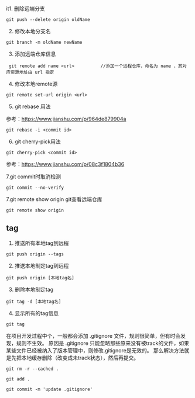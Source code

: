 it1. 删除远端分支

```
git push --delete origin oldName
```

2. 修改本地分支名

```
git branch -m oldName newName
```

3. 添加远端仓库信息

```
 git remote add name <url>          //添加一个远程仓库，命名为 name ，其对应资源地址由 url 指定
```

4. 修改本地remote源

```
git remote set-url origin <url>
```

5. git rebase 用法

参考：https://www.jianshu.com/p/964de879904a

```
git rebase -i <commit id>
```



6. git cherry-pick用法

```
git cherry-pick <commit id>
```



参考：https://www.jianshu.com/p/08c3f1804b36



7.git commit时取消检测

```
git commit --no-verify
```

7.git remote show origin git查看远端仓库

```
git remote show origin
```

## tag

1. 推送所有本地tag到远程

```
git push origin --tags
```

2. 推送本地制定tag到远程

```
git push origin [本地tag名] 
```

3. 删除本地制定tag

```
git tag -d [本地tag名] 
```

4. 显示所有的tag信息

```
git tag
```



在项目开发过程中个，一般都会添加 .gitignore 文件，规则很简单，但有时会发现，规则不生效。
原因是 .gitignore 只能忽略那些原来没有被track的文件，如果某些文件已经被纳入了版本管理中，则修改.gitignore是无效的。
那么解决方法就是先把本地缓存删除（改变成未track状态），然后再提交。

```
git rm -r --cached .

git add .

git commit -m 'update .gitignore'
```
